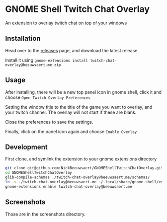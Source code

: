# GNOME Shell Twitch Chat Overlay

An extension to overlay twitch chat on top of your windows

## Installation

Head over to the [releases](https://github.com/NickBeeuwsaert/GNOMEShellTwitchChatOverlay/releases) page, and download the latest release.

Install it using `gnome-extensions install twitch-chat-overlay@beeuwsaert.me.zip`

## Usage

After installing, there will be a new top panel icon in gnome shell, click it and choose `Open Twitch Overlay Preferences`

Setting the window title to the title of the game you want to overlay, and your twitch channel. The overlay will not start if these are blank.

Close the preferences to save the settings.

Finally, click on the panel icon again and choose `Enable Overlay`

## Development

First clone, and symlink the extension to your gnome extensions directory

```sh
git clone git@github.com:NickBeeuwsaert/GNOMEShellTwitchChatOverlay.git
cd GNOMEShellTwitchChatOverlay
glib-compile-schemas ./twitch-chat-overlay@beeuwsaert.me/schemas/
ln -s ./twitch-chat-overlay@beeuwsaert.me ~/.local/share/gnome-shell/extensions/twitch-chat-overlay@beeuwsaert.me
gnome-extensions enable twitch-chat-overlay@beeuwsaert.me
```

## Screenshots

Those are in the screenshots directory.
